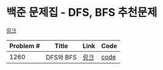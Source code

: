 # 백준 문제집 - DFS, BFS 추천문제

[링크](https://www.acmicpc.net/workbook/view/1833)



|Problem #|Title|Link|Code|
|---|---|---|---|
|1260|DFS와 BFS|[링크](https://www.acmicpc.net/problem/1260)|[code](https://github.com/jucho710/Coding_test/blob/main/swift/BOJ/ProblemSet/Short-term%20Growth/12685.swift)|

